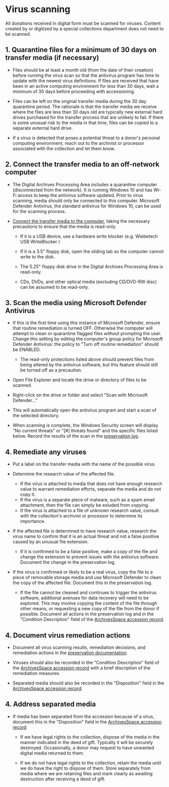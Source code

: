 # Virus scanning

All donations received in digital form must be scanned for viruses. Content created by or digitized by a special collections department does not need to be scanned.

## 1. Quarantine files for a minimum of 30 days on transfer media (if necessary)

* Files should be at least a month old (from the date of their creation) before running the virus scan so that the antivirus program has time to update with the newest virus definitions. If files are received that have been in an active computing environment for less than 30 days, wait a minimum of 30 days before proceeding with accessioning.

* Files can be left on the original transfer media during the 30 day quarantine period. The rationale is that the transfer media we receive where the files are less than 30 days old are typically new external hard drives purchased for the transfer process that are unlikely to fail. If there is some unusual risk to the media in that time, files can be copied to a separate external hard drive.

* If a virus is detected that poses a potential threat to a donor's personal computing environment, reach out to the archivist or processor associated with the collection and let them know.

## 2. Connect the transfer media to an off-network computer

* The Digital Archives Processing Area includes a quarantine computer (disconnected from the network). It is running Windows 10 and has Wi-Fi access to keep the antivirus software updated. Prior to virus scanning, media should only be connected to this computer. Microsoft Defender Antivirus, the standard antivirus for Windows 10, can be used for the scanning process.

* [Connect the transfer media to the computer](./read-legacy-media.md), taking the necessary precautions to ensure that the media is read-only.

    * If it is a USB device, use a hardware write blocker (e.g. Wiebetech USB WriteBlocker )

    * If it is a 3.5" floppy disk, open the sliding tab so the computer cannot write to the disk.

    * The 5.25" floppy disk drive in the Digital Archives Processing Area is read-only.

    * CDs, DVDs, and other optical media (excluding CD/DVD-RW disc) can be assumed to be read-only.

## 3. Scan the media using Microsoft Defender Antivirus

* If this is the first time using this instance of Microsoft Defender, ensure that routine remediation is turned OFF. Otherwise the computer will attempt to clean or quarantine flagged files without prompting the user. Change this setting by editing the computer's group policy for Microsoft Defender Antivirus: the policy to "Turn off routine remediation" should be ENABLED.
    * The read-only protections listed above should prevent files from being altered by the antivirus software, but this feature should still be turned off as a precaution. 

* Open File Explorer and locate the drive or directory of files to be scanned. 

* Right-click on the drive or folder and select "Scan with Microsoft Defender..."

* This will automatically open the antivirus program and start a scan of the selected directory. 

* When scanning is complete, the Windows Security screen will display "No current threats" or "[#] threats found" and the specific files listed below. Record the results of the scan in the [preservation log](./preservation-log.md).

## 4. Remediate any viruses

* Put a label on the transfer media with the name of the possible virus.

* Determine the research value of the affected file. 
    * If the virus is attached to media that does not have enough research value to warrant remediation efforts, separate the media and do not copy it.
    * If the virus is a separate piece of malware, such as a spam email attachment, then the file can simply be exluded from copying.
    * If the virus is attached to a file of unknown research value, consult with the collection's archivist or processor to determine its importance.

* If the affected file is determined to have research value, research the virus name to confirm that it is an actual threat and not a false positive caused by an unusual file extension. 
    * If it is confirmed to be a false positive, make a copy of the file and change the extension to prevent issues with the antivirus software. Document the change in the preservation log.

* If the virus is confirmed or likely to be a real virus, copy the file to a piece of removable storage media and use Microsoft Defender to clean the copy of the affected file. Document this in the preservation log.
    * If the file cannot be cleaned and continues to trigger the antivirus software, additional avenues for data recovery will need to be explored. This may involve copying the content of the file through other means, or requesting a new copy of the file from the donor if possible. Document all actions in the preservation log and in the "Condition Description" field of the [ArchivesSpace accession record](./accession_record_archivesspace.md).

## 4. Document virus remediation actions

* Document all virus scanning results, remediation decisions, and remediation actions in the [preservation documentation](./preservation-documentation.md).

* Viruses should also be recorded in the "Condition Description" field of the [ArchivesSpace accession record](./accession_record_archivesspace.md) with a brief discription of the remediation measures.

* Separated media should also be recorded in the "Disposition" field in the [ArchivesSpace accession record](./accession_record_archivesspace.md).

## 4. Address separated media

* If media has been separated from the accession because of a virus, document this in the "Disposition" field in the [ArchivesSpace accession record](./accession_record_archivesspace.md)

    * If we have legal rights to the collection, dispose of the media in the manner indicated in the deed of gift. Typically it will be securely destroyed. Occasionally, a donor may request to have unwanted digital media returned to them.

    * If we do not have legal rights to the collection, retain the media until we do have the right to dispose of them. Store separately from media where we are retaining files and mark clearly as awaiting destruction after receiving a deed of gift.
